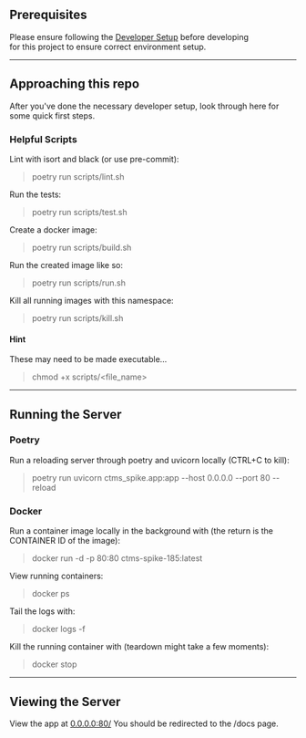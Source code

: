 ## Prerequisites

Please ensure following the [Developer Setup](guides/developer_setup.md) before developing \
for this project to ensure correct environment setup.

---
## Approaching this repo

After you've done the necessary developer setup, look through here for some quick first steps.

### Helpful Scripts
Lint with isort and black (or use pre-commit):
> poetry run scripts/lint.sh

Run the tests:
> poetry run scripts/test.sh

Create a docker image:
> poetry run scripts/build.sh

Run the created image like so:
> poetry run scripts/run.sh

Kill all running images with this namespace:
> poetry run scripts/kill.sh


#### Hint
These may need to be made executable...
> chmod +x scripts/<file_name>

---
## Running the Server

### Poetry

Run a reloading server through poetry and uvicorn locally (CTRL+C to kill):
> poetry run uvicorn ctms_spike.app:app  --host 0.0.0.0 --port 80 --reload

### Docker

Run a container image locally in the background with (the return is the CONTAINER ID of the image):
> docker run -d -p 80:80 ctms-spike-185:latest

View running containers:
> docker ps

Tail the logs with:
> docker logs <CONTAINER ID> -f

Kill the running container with (teardown might take a few moments):
> docker stop <CONTAINER ID>

---
## Viewing the Server

View the app at [0.0.0.0:80/](0.0.0.0:80/)
You should be redirected to the /docs page.
